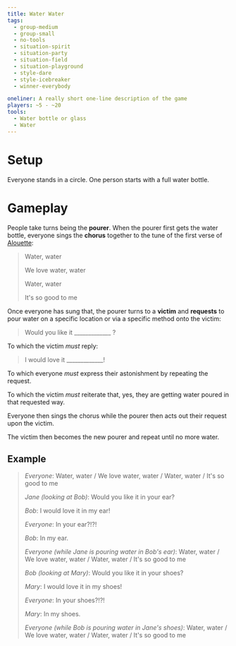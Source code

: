 ```yaml
---
title: Water Water
tags:
  - group-medium
  - group-small
  - no-tools
  - situation-spirit
  - situation-party
  - situation-field
  - situation-playground
  - style-dare
  - style-icebreaker
  - winner-everybody

oneliner: A really short one-line description of the game
players: ~5 - ~20
tools:
  - Water bottle or glass
  - Water
---
```

# Setup

Everyone stands in a circle. One person starts with a full water bottle.

# Gameplay

People take turns being the **pourer**. When the pourer first gets the water bottle, everyone sings the **chorus** together to the tune of the first verse of [Alouette](https://www.youtube.com/watch?v=X36_5JYt8yY):

> Water, water
>
> We love water, water
>
> Water, water
>
> It's so good to me

Once everyone has sung that, the pourer turns to a **victim** and **requests** to pour water on a specific location or via a specific method onto the victim:

> Would you like it _____________ ?

To which the victim _must_ reply:

> I would love it _____________!

To which everyone _must_ express their astonishment by repeating the request.

To which the victim _must_ reiterate that, yes, they are getting water poured in that requested way.

Everyone then sings the chorus while the pourer then acts out their request upon the victim.

The victim then becomes the new pourer and repeat until no more water.

## Example

> _Everyone_: Water, water / We love water, water / Water, water / It's so good to me
>
> _Jane (looking at Bob)_: Would you like it in your ear?
>
> _Bob_: I would love it in my ear!
>
> _Everyone_: In your ear?!?!
>
> _Bob_: In my ear.
>
> _Everyone (while Jane is pouring water in Bob's ear)_: Water, water / We love water, water / Water, water / It's so good to me
>
> _Bob (looking at Mary)_: Would you like it in your shoes?
>
> _Mary_: I would love it in my shoes!
>
> _Everyone_: In your shoes?!?!
>
> _Mary_: In my shoes.
>
> _Everyone (while Bob is pouring water in Jane's shoes)_: Water, water / We love water, water / Water, water / It's so good to me
